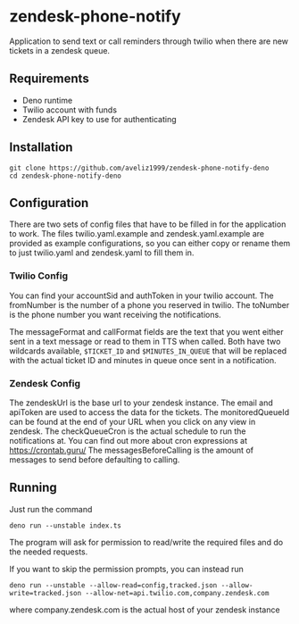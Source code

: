 # zendesk-phone-notify

Application to send text or call reminders through twilio when there are new tickets in a zendesk queue.

## Requirements

* Deno runtime
* Twilio account with funds
* Zendesk API key to use for authenticating

## Installation

```
git clone https://github.com/aveliz1999/zendesk-phone-notify-deno
cd zendesk-phone-notify-deno
```

## Configuration

There are two sets of config files that have to be filled in for the application to work. The files twilio.yaml.example and zendesk.yaml.example are provided as example configurations, so you can either copy or rename them to just twilio.yaml and zendesk.yaml to fill them in.

### Twilio Config

You can find your accountSid and authToken in your twilio account.
The fromNumber is the number of a phone you reserved in twilio.
The toNumber is the phone number you want receiving the notifications.

The messageFormat and callFormat fields are the text that you went either sent in a text message or read to them in TTS when called.
Both have two wildcards available, `$TICKET_ID` and `$MINUTES_IN_QUEUE` that will be replaced with the actual ticket ID and minutes in queue once sent in a notification.

### Zendesk Config

The zendeskUrl is the base url to your zendesk instance.
The email and apiToken are used to access the data for the tickets.
The monitoredQueueId can be found at the end of your URL when you click on any view in zendesk.
The checkQueueCron is the actual schedule to run the notifications at. You can find out more about cron expressions at https://crontab.guru/
The messagesBeforeCalling is the amount of messages to send before defaulting to calling.

## Running

Just run the command 
```
deno run --unstable index.ts
```
The program will ask for permission to read/write the required files and do the needed requests.

If you want to skip the permission prompts, you can instead run
```
deno run --unstable --allow-read=config,tracked.json --allow-write=tracked.json --allow-net=api.twilio.com,company.zendesk.com
```
where company.zendesk.com is the actual host of your zendesk instance